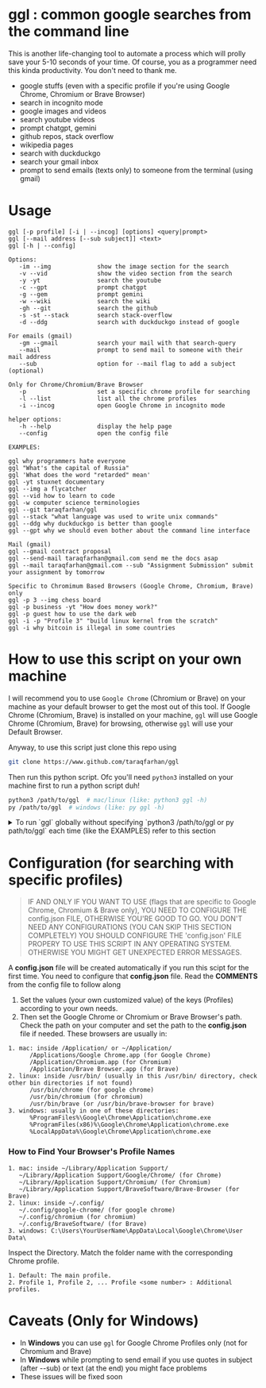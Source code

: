 # ggl : common google searches from the command line

This is another life-changing tool to automate a process which will prolly save your 5-10 seconds of your time. Of course, you as a programmer need this kinda productivity. You don't need to thank me.

- google stuffs (even with a specific profile if you're using Google Chrome, Chromium or Brave Browser)
- search in incognito mode
- google images and videos
- search youtube videos
- prompt chatgpt, gemini
- github repos, stack overflow
- wikipedia pages
- search with duckduckgo
- search your gmail inbox
- prompt to send emails (texts only) to someone from the terminal (using gmail)

# Usage

```
ggl [-p profile] [-i | --incog] [options] <query|prompt>
ggl [--mail address [--sub subject]] <text>
ggl [-h | --config]

Options:
   -im --img             show the image section for the search
   -v --vid              show the video section from the search
   -y -yt                search the youtube
   -c --gpt              prompt chatgpt
   -g --gem              prompt gemini
   -w --wiki             search the wiki
   -gh --git             search the github
   -s -st --stack        search stack-overflow
   -d --ddg              search with duckduckgo instead of google

For emails (gmail)
   -gm --gmail           search your mail with that search-query
   --mail                prompt to send mail to someone with their mail address
   --sub                 option for --mail flag to add a subject (optional)

Only for Chrome/Chromium/Brave Browser
   -p                    set a specific chrome profile for searching
   -l --list             list all the chrome profiles
   -i --incog            open Google Chrome in incognito mode

helper options:
   -h --help             display the help page
   --config              open the config file

EXAMPLES:

ggl why programmers hate everyone
ggl "What's the capital of Russia"
ggl 'What does the word "retarded" mean'
ggl -yt stuxnet documentary
ggl --img a flycatcher
ggl --vid how to learn to code
ggl -w computer science terminologies
ggl --git taraqfarhan/ggl
ggl --stack "what language was used to write unix commands"
ggl --ddg why duckduckgo is better than google
ggl --gpt why we should even bother about the command line interface

Mail (gmail)
ggl --gmail contract proposal
ggl --send-mail taraqfarhan@gmail.com send me the docs asap
ggl --mail taraqfarhan@gmail.com --sub "Assignment Submission" submit your assignment by tomorrow

Specific to Chromimum Based Browsers (Google Chrome, Chromium, Brave) only
ggl -p 3 --img chess board
ggl -p business -yt "How does money work?"
ggl -p guest how to use the dark web
ggl -i -p "Profile 3" "build linux kernel from the scratch"
ggl -i why bitcoin is illegal in some countries
```

# How to use this script on your own machine

I will recommend you to use `Google Chrome` (Chromium or Brave) on your machine as your default browser to get the most out of this tool. If Google Chrome (Chromium, Brave) is installed on your machine, `ggl` will use Google Chrome (Chromium, Brave) for browsing, otherwise `ggl` will use your Default Browser.

Anyway, to use this script just clone this repo using

```bash
git clone https://www.github.com/taraqfarhan/ggl
```

Then run this python script. Ofc you'll need `python3` installed on your machine first to run a python script duh!

```bash
python3 /path/to/ggl  # mac/linux (like: python3 ggl -h)
py /path/to/ggl  # windows (like: py ggl -h)
```


<details markdown='1'><summary>To run `ggl` globally without specifying `python3 /path/to/ggl or py path/to/ggl` each time (like the EXAMPLES) refer to this section</summary>


##### THIS SECTION IS FOR THOSE WHO WANT TO RUN IT GLOBALLY, ANYWHERE FROM THE TERMINAL. OTHERWISE, YOU'LL HAVE TO EXPLICITLY SPECIFY THE PATH OF THE SCRIPT EACH TIME

```bash
python3 path/to/the/ggl/script  # mac/linux
py path/to/the/ggl/script  # windows
```

### Follow any of the following processes

## Process 1 (mac/linux)

Creating alias
```bash
echo "alias ggl='python3 $(pwd)/ggl'" >> ~/.zshrc && source ~/.zshrc  # from the ggl folder
```

## Process 2 (mac/linux)

Creating a symbolic link
```bash
sudo ln -s $(pwd)/ggl /usr/bin/ggl  # from the ggl folder

# you can choose any directory which is in the PATH instead of /usr/bin/
# use the follwoing command to get all the environment variable paths 
echo $PATH | tr ':' '\n'
```

## Process 3 (mac/linux/windows)

Environment Variables

#### mac/linux
```bash
echo "export PATH='$PATH:$(pwd)'" >> ~/.zshrc && source ~/.zshrc  # from the ggl folder
```

#### Windows

1. Open **Environment Variables**:

   - Press `Win + S`, search for **Environment Variables**, and click **Edit the system environment variables**.
   - In the **System Properties** window, click **Environment Variables**.

2. Add the Directory to PATH:

   - Under **System Variables** or **User Variables**, find `Path` and click **Edit**.
   - Add your directory where you have `ggl` file


</details>

# Configuration (for searching with specific profiles)

> IF AND ONLY IF YOU WANT TO USE (flags that are specific to Google Chrome, Chromium & Brave only), YOU NEED TO CONFIGURE THE config.json FILE, OTHERWISE YOU'RE GOOD TO GO. YOU DON'T NEED ANY CONFIGURATIONS (YOU CAN SKIP THIS SECTION COMPLETELY)
> YOU SHOULD CONFIGURE THE 'config.json' FILE PROPERY TO USE THIS SCRIPT IN ANY OPERATING SYSTEM. OTHERWISE YOU MIGHT GET UNEXPECTED ERROR MESSAGES.

A **config.json** file will be created automatically if you run this scipt for the first time. You need to configure that **config.json** file. Read the **COMMENTS** from the config file to follow along

1. Set the values (your own customized value) of the keys (Profiles) according to your own needs.
2. Then set the Google Chrome or Chromium or Brave Browser's path. Check the path on your computer and set the path to the **config.json** file if needed. These browsers are usually in:

```
1. mac: inside /Application/ or ~/Application/
      /Applications/Google Chrome.app (for Google Chrome)
      /Application/Chromium.app (for Chromium)
      /Application/Brave Browser.app (for Brave)
2. linux: inside /usr/bin/ (usually in this /usr/bin/ directory, check other bin directories if not found)
      /usr/bin/chrome (for google chrome)
      /usr/bin/chromium (for chromium)
      /usr/bin/brave (or /usr/bin/brave-browser for brave)
3. windows: usually in one of these directories:
      %ProgramFiles%\Google\Chrome\Application\chrome.exe
      %ProgramFiles(x86)%\Google\Chrome\Application\chrome.exe
      %LocalAppData%\Google\Chrome\Application\chrome.exe
```

### How to Find Your Browser's Profile Names

```
1. mac: inside ~/Library/Application Support/
   ~/Library/Application Support/Google/Chrome/ (for Chrome)
   ~/Library/Application Support/Chromium/ (for Chromium)
   ~/Library/Application Support/BraveSoftware/Brave-Browser (for Brave)
2. linux: inside ~/.config/
   ~/.config/google-chrome/ (for google chrome)
   ~/.config/chromium (for chromium)
   ~/.config/BraveSoftware/ (for Brave)
3. windows: C:\Users\YourUserName\AppData\Local\Google\Chrome\User Data\
```

Inspect the Directory. Match the folder name with the corresponding Chrome profile.

```
1. Default: The main profile.
2. Profile 1, Profile 2, ... Profile <some number> : Additional profiles.
```

# Caveats (Only for Windows)

- In **Windows** you can use `ggl` for Google Chrome Profiles only (not for Chromium and Brave)
- In **Windows** while prompting to send email if you use quotes in subject (after --sub) or text (at the end) you might face problems
- These issues will be fixed soon